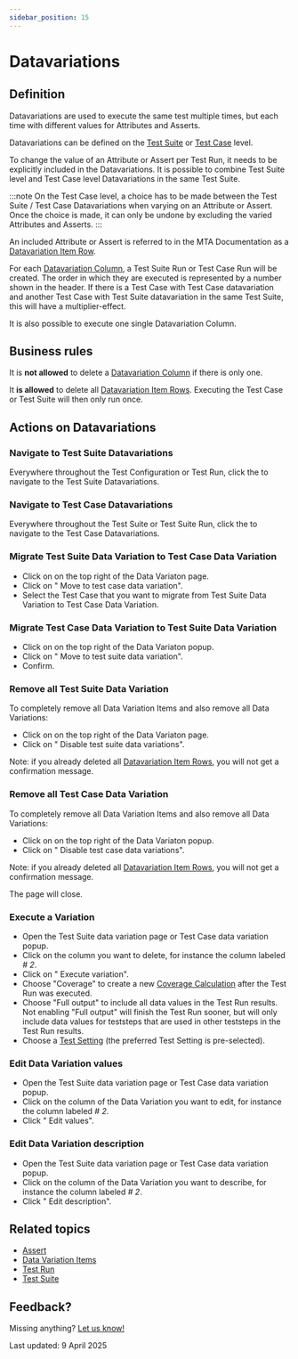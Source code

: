 ```yaml
---
sidebar_position: 15
---
```



# Datavariations

## Definition

Datavariations are used to execute the same test multiple times, but each time with different values for Attributes and Asserts. 

Datavariations can be defined on the [Test Suite](test-suite) or [Test Case](test-case) level. 

To change the value of an Attribute or Assert per Test Run, it needs to be explicitly included in the Datavariations. It is possible to combine Test Suite level and Test Case level Datavariations in the same Test Suite. 

:::note
On the Test Case level, a choice has to be made between the Test Suite / Test Case Datavariations when varying on an Attribute or Assert. Once the choice is made, it can only be undone by excluding the varied Attributes and Asserts.
:::

An included Attribute or Assert is referred to in the MTA Documentation as a [Datavariation Item Row](datavariation-item-row).

For each [Datavariation Column](datavariation-column), a Test Suite Run or Test Case Run will be created. The order in which they are executed is represented by a number shown in the header. If there is a Test Case with Test Case datavariation and another Test Case with Test Suite datavariation in the same Test Suite, this will have a multiplier-effect.

It is also possible to execute one single Datavariation Column.

## Business rules

It is **not allowed** to delete a [Datavariation Column](datavariation-column) if there is only one.

It **is allowed** to delete all [Datavariation Item Rows](datavariation-item-row). Executing the Test Case or Test Suite will then only run once.

## Actions on Datavariations

### Navigate to Test Suite Datavariations

Everywhere throughout the Test Configuration or Test Run, click the <font color="#1799DE"><i class="fas fa-table"></i></font> to navigate to the Test Suite Datavariations.

### Navigate to Test Case Datavariations

Everywhere throughout the Test Suite or Test Suite Run, click the <font color="#1799DE"><i class="fas fa-table-rows"></i></font> to navigate to the Test Case Datavariations.

### Migrate Test Suite Data Variation to Test Case Data Variation
- Click on <i class="fas fa-ellipsis"></i> on the top right of the Data Variaton page.
- Click on "<i class="fa-light fa-arrow-right"></i> Move to test case data variation".
- Select the Test Case that you want to migrate from Test Suite Data Variation to Test Case Data Variation.

### Migrate Test Case Data Variation to Test Suite Data Variation
- Click on <i class="fas fa-ellipsis"></i> on the top right of the Data Variaton popup.
- Click on "<i class="fa-light fa-arrow-right"></i> Move to test suite data variation".
- Confirm.
  
### Remove all Test Suite Data Variation
To completely remove all Data Variation Items and also remove all Data Variations:
- Click on <i class="fas fa-ellipsis"></i> on the top right of the Data Variaton page.
- Click on "<i class="fal fa-trash-alt"></i> Disable test suite data variations".

Note: if you already deleted all [Datavariation Item Rows](datavariation-item-row), you will not get a confirmation message.

### Remove all Test Case Data Variation
To completely remove all Data Variation Items and also remove all Data Variations:
- Click on <i class="fas fa-ellipsis"></i> on the top right of the Data Variaton popup.
- Click on "<i class="fal fa-trash-alt"></i> Disable test case data variations".

Note: if you already deleted all [Datavariation Item Rows](datavariation-item-row), you will not get a confirmation message.

The page will close.

### Execute a Variation
- Open the Test Suite data variation page or Test Case data variation popup.
- Click on the column you want to delete, for instance the column labeled *# 2*. 
- Click on "<i class="fal fa-play"></i> Execute variation".
- Choose "Coverage" to create a new [Coverage Calculation](coverage-calculation) after the Test Run was executed.
- Choose "Full output" to include all data values in the Test Run results. Not enabling "Full output" will finish the Test Run sooner, but will only include data values for teststeps that are used in other teststeps in the Test Run results.
- Choose a [Test Setting](test-setting) (the preferred Test Setting is pre-selected).

### Edit Data Variation values
- Open the Test Suite data variation page or Test Case data variation popup.
- Click on the column of the Data Variation you want to edit, for instance the column labeled *# 2*. 
- Click "<i class="fas fa-pencil"></i> Edit values".

### Edit Data Variation description
- Open the Test Suite data variation page or Test Case data variation popup.
- Click on the column of the Data Variation you want to describe, for instance the column labeled *# 2*. 
- Click "<i class="fas fa-pencil"></i> Edit description".

## Related topics
- [Assert](Assert)
- [Data Variation Items](datavariation-item-row)
- [Test Run](test-run)
- [Test Suite](test-suite)

## Feedback?
Missing anything? [Let us know!](mailto:support@menditect.com)

Last updated: 9 April 2025
